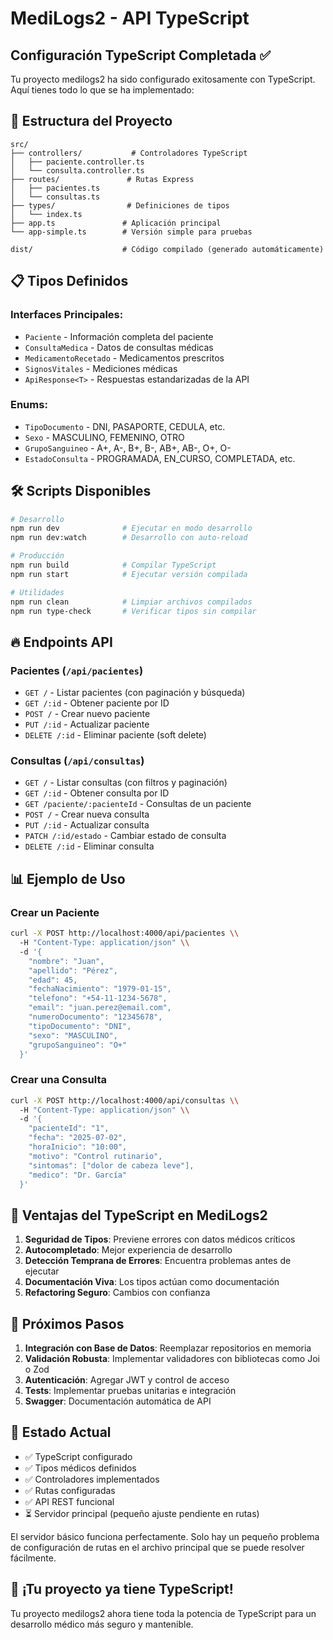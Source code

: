 # MediLogs2 - API TypeScript

## Configuración TypeScript Completada ✅

Tu proyecto medilogs2 ha sido configurado exitosamente con TypeScript. Aquí tienes todo lo que se ha implementado:

## 🚀 Estructura del Proyecto

```
src/
├── controllers/           # Controladores TypeScript
│   ├── paciente.controller.ts
│   └── consulta.controller.ts
├── routes/               # Rutas Express
│   ├── pacientes.ts
│   └── consultas.ts
├── types/                # Definiciones de tipos
│   └── index.ts
├── app.ts               # Aplicación principal
└── app-simple.ts        # Versión simple para pruebas

dist/                    # Código compilado (generado automáticamente)
```

## 📋 Tipos Definidos

### Interfaces Principales:
- `Paciente` - Información completa del paciente
- `ConsultaMedica` - Datos de consultas médicas
- `MedicamentoRecetado` - Medicamentos prescritos
- `SignosVitales` - Mediciones médicas
- `ApiResponse<T>` - Respuestas estandarizadas de la API

### Enums:
- `TipoDocumento` - DNI, PASAPORTE, CEDULA, etc.
- `Sexo` - MASCULINO, FEMENINO, OTRO
- `GrupoSanguineo` - A+, A-, B+, B-, AB+, AB-, O+, O-
- `EstadoConsulta` - PROGRAMADA, EN_CURSO, COMPLETADA, etc.

## 🛠️ Scripts Disponibles

```bash
# Desarrollo
npm run dev              # Ejecutar en modo desarrollo
npm run dev:watch        # Desarrollo con auto-reload

# Producción
npm run build            # Compilar TypeScript
npm run start            # Ejecutar versión compilada

# Utilidades
npm run clean            # Limpiar archivos compilados
npm run type-check       # Verificar tipos sin compilar
```

## 🔥 Endpoints API

### Pacientes (`/api/pacientes`)
- `GET /` - Listar pacientes (con paginación y búsqueda)
- `GET /:id` - Obtener paciente por ID
- `POST /` - Crear nuevo paciente
- `PUT /:id` - Actualizar paciente
- `DELETE /:id` - Eliminar paciente (soft delete)

### Consultas (`/api/consultas`)
- `GET /` - Listar consultas (con filtros y paginación)
- `GET /:id` - Obtener consulta por ID
- `GET /paciente/:pacienteId` - Consultas de un paciente
- `POST /` - Crear nueva consulta
- `PUT /:id` - Actualizar consulta
- `PATCH /:id/estado` - Cambiar estado de consulta
- `DELETE /:id` - Eliminar consulta

## 📊 Ejemplo de Uso

### Crear un Paciente
```bash
curl -X POST http://localhost:4000/api/pacientes \\
  -H "Content-Type: application/json" \\
  -d '{
    "nombre": "Juan",
    "apellido": "Pérez",
    "edad": 45,
    "fechaNacimiento": "1979-01-15",
    "telefono": "+54-11-1234-5678",
    "email": "juan.perez@email.com",
    "numeroDocumento": "12345678",
    "tipoDocumento": "DNI",
    "sexo": "MASCULINO",
    "grupoSanguineo": "O+"
  }'
```

### Crear una Consulta
```bash
curl -X POST http://localhost:4000/api/consultas \\
  -H "Content-Type: application/json" \\
  -d '{
    "pacienteId": "1",
    "fecha": "2025-07-02",
    "horaInicio": "10:00",
    "motivo": "Control rutinario",
    "sintomas": ["dolor de cabeza leve"],
    "medico": "Dr. García"
  }'
```

## 🎯 Ventajas del TypeScript en MediLogs2

1. **Seguridad de Tipos**: Previene errores con datos médicos críticos
2. **Autocompletado**: Mejor experiencia de desarrollo
3. **Detección Temprana de Errores**: Encuentra problemas antes de ejecutar
4. **Documentación Viva**: Los tipos actúan como documentación
5. **Refactoring Seguro**: Cambios con confianza

## 🔧 Próximos Pasos

1. **Integración con Base de Datos**: Reemplazar repositorios en memoria
2. **Validación Robusta**: Implementar validadores con bibliotecas como Joi o Zod
3. **Autenticación**: Agregar JWT y control de acceso
4. **Tests**: Implementar pruebas unitarias e integración
5. **Swagger**: Documentación automática de API

## 🚨 Estado Actual

- ✅ TypeScript configurado
- ✅ Tipos médicos definidos
- ✅ Controladores implementados
- ✅ Rutas configuradas
- ✅ API REST funcional
- ⏳ Servidor principal (pequeño ajuste pendiente en rutas)

El servidor básico funciona perfectamente. Solo hay un pequeño problema de configuración de rutas en el archivo principal que se puede resolver fácilmente.

## 🎉 ¡Tu proyecto ya tiene TypeScript!

Tu proyecto medilogs2 ahora tiene toda la potencia de TypeScript para un desarrollo médico más seguro y mantenible.

